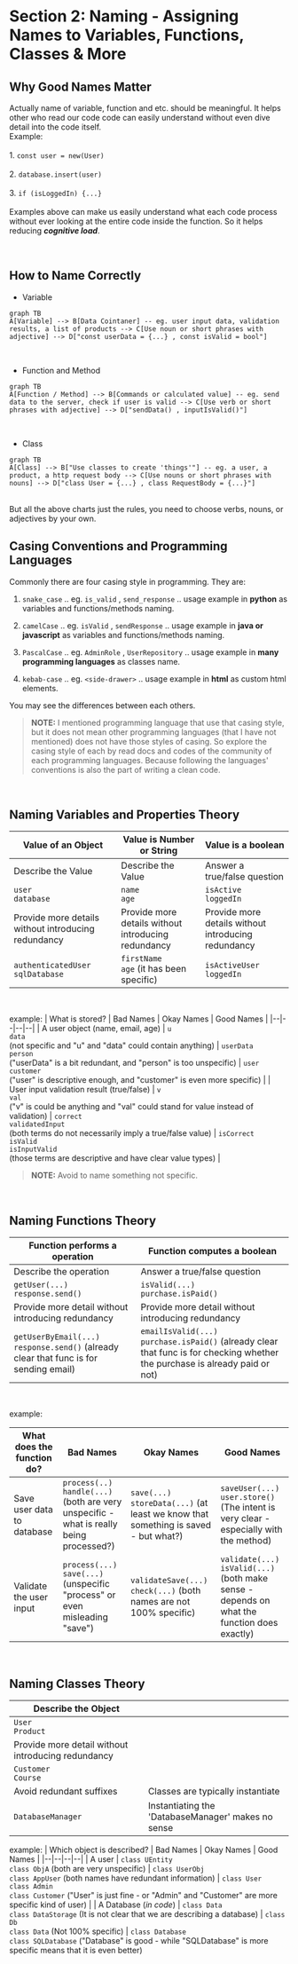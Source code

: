 # Section 2: Naming - Assigning Names to Variables, Functions, Classes & More

## Why Good Names Matter
Actually name of variable, function and etc. should be meaningful. It helps other who read our code code can easily understand without even dive detail into the code itself.
<br>
Example:
<br><br>
    1. `const user = new(User)`
<br><br>
    2. `database.insert(user)`
<br><br>
    3. `if (isLoggedIn) {...}`
<br><br>
Examples above can make us easily understand what each code process without ever looking at the entire code inside the function. So it helps reducing _**cognitive load**_.

<br>

## How to Name Correctly
- Variable
```mermaid
graph TB
A[Variable] --> B[Data Cointaner] -- eg. user input data, validation results, a list of products --> C[Use noun or short phrases with adjective] --> D["const userData = {...} , const isValid = bool"]
```
<br>

- Function and Method
```mermaid
graph TB
A[Function / Method] --> B[Commands or calculated value] -- eg. send data to the server, check if user is valid --> C[Use verb or short phrases with adjective] --> D["sendData() , inputIsValid()"]
```
<br>

- Class
```mermaid
graph TB
A[Class] --> B["Use classes to create 'things'"] -- eg. a user, a product, a http request body --> C[Use nouns or short phrases with nouns] --> D["class User = {...} , class RequestBody = {...}"]
```
<br>
But all the above charts just the rules, you need to choose verbs, nouns, or adjectives by your own.

<br>

## Casing Conventions and Programming Languages
Commonly there are four casing style in programming. They are:

1. `snake_case` .. eg. `is_valid` , `send_response` .. usage example in **python** as variables and functions/methods naming. 

2. `camelCase` .. eg. `isValid` , `sendResponse` .. usage example in **java or javascript** as variables and functions/methods naming.

3. `PascalCase` .. eg. `AdminRole` , `UserRepository` .. usage example in **many programming languages** as classes name.

4. `kebab-case` .. eg. `<side-drawer>` .. usage example in **html** as custom html elements.

You may see the differences between each others.

> **NOTE:** I mentioned programming language that use that casing style, but it does not mean other programming languages (that I have not mentioned) does not have those styles of casing. So explore the casing style of each by read docs and codes of the community of each programming languages. Because following the languages' conventions is also the part of writing a clean code.

<br>

## Naming Variables and Properties Theory

| Value of an Object | Value is Number or String | Value is a boolean |
|--|--|--|
| Describe the Value | Describe the Value | Answer a true/false question |
| `user` <br> `database` | `name` <br> `age` | `isActive` <br> `loggedIn` |
| Provide more details without introducing redundancy | Provide more details without introducing redundancy | Provide more details without introducing redundancy |
| `authenticatedUser` <br> `sqlDatabase` | `firstName` <br> `age` (it has been specific) | `isActiveUser` <br> `loggedIn` |

<br>

example:
| What is stored? | Bad Names | Okay Names | Good Names |
|--|--|--|--|
| A user object (name, email, age) | `u` <br> `data` <br>(not specific and "u" and "data" could contain anything) | `userData` <br> `person` <br> ("userData" is a bit redundant, and "person" is too unspecific) | `user` <br> `customer` <br> ("user" is descriptive enough, and "customer" is even more specific) |
| User input validation result (true/false) | `v` <br> `val` <br> ("v" is could be anything and "val" could stand for value instead of validation) | `correct` <br> `validatedInput` <br> (both terms do not necessarily imply a true/false value) | `isCorrect` <br> `isValid` <br> `isInputValid` <br> (those terms are descriptive and have clear value types) |

> **NOTE:** Avoid to name something not specific. 

<br>

## Naming Functions Theory
| Function performs a operation | Function computes a boolean |
|--|--|
| Describe the operation | Answer a true/false question |
| `getUser(...)` <br> `response.send()` | `isValid(...)` <br> `purchase.isPaid()` |
| Provide more detail without introducing redundancy | Provide more detail without introducing redundancy |
| `getUserByEmail(...)` <br> `response.send()` (already clear that func is for sending email) | `emailIsValid(...)` <br> `purchase.isPaid()` (already clear that func is for checking whether the purchase is already paid or not)

<br>

example:

| What does the function do? | Bad Names | Okay Names | Good Names |
|--|--|--|--|
| Save user data to database | `process(..)` <br> `handle(...)` (both are very unspecific - what is really being processed?) | `save(...)` <br> `storeData(...)` (at least we know that something is saved - but what?) | `saveUser(...)` <br> `user.store()` (The intent is very clear - especially with the method) |
| Validate the user input | `process(...)` <br> `save(...)` (unspecific "process" or even misleading "save") | `validateSave(...)` <br> `check(...)` (both names are not 100% specific) | `validate(...)` <br> `isValid(...)` (both make sense - depends on what the function does exactly) |

<br>

## Naming Classes Theory
| Describe the Object| |
|--|--|
|`User` <br> `Product` | |
|Provide more detail without introducing redundancy | |
| `Customer` <br> `Course` | |
| Avoid redundant suffixes | Classes are typically instantiate |
| `DatabaseManager` | Instantiating the 'DatabaseManager' makes no sense |

example: 
| Which object is described? | Bad Names | Okay Names | Good Names |
|--|--|--|--|
| A user | `class UEntity` <br> `class ObjA` (both are very unspecific) | `class UserObj` <br> `class AppUser` (both names have redundant information) | `class User` <br> `class Admin` <br> `class Customer` ("User" is just fine - or "Admin" and "Customer" are more specific kind of user) |
| A Database (_in code_) | `class Data` <br> `class DataStorage` (It is not clear that we are describing a database) | `class Db` <br> `class Data` (Not 100% specific) | `class Database` <br> `class SQLDatabase` ("Database" is good - while "SQLDatabase" is more specific means that it is even better)